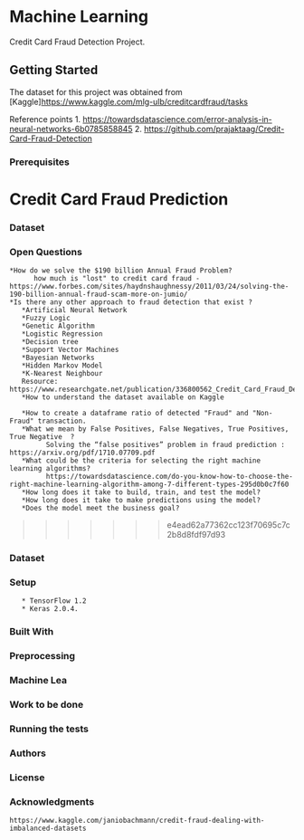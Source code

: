 
# Machine Learning

Credit Card Fraud Detection Project.

## Getting Started

The dataset for this project was obtained from [Kaggle]https://www.kaggle.com/mlg-ulb/creditcardfraud/tasks

Reference points
               1. https://towardsdatascience.com/error-analysis-in-neural-networks-6b0785858845
               2. https://github.com/prajaktaag/Credit-Card-Fraud-Detection

### Prerequisites



# Credit Card Fraud Prediction 

 
### Dataset

### Open Questions
    *How do we solve the $190 billion Annual Fraud Problem? 
          how much is "lost" to credit card fraud - https://www.forbes.com/sites/haydnshaughnessy/2011/03/24/solving-the-190-billion-annual-fraud-scam-more-on-jumio/
    *Is there any other approach to fraud detection that exist ?
       *Artificial Neural Network   
       *Fuzzy Logic 
       *Genetic Algorithm 
       *Logistic Regression  
       *Decision tree 
       *Support Vector Machines 
       *Bayesian Networks 
       *Hidden Markov Model 
       *K-Nearest Neighbour 
       Resource: https://www.researchgate.net/publication/336800562_Credit_Card_Fraud_Detection_using_Machine_Learning_and_Data_Science
       *How to understand the dataset available on Kaggle 
     
       *How to create a dataframe ratio of detected "Fraud" and "Non-Fraud" transaction. 
       *What we mean by False Positives, False Negatives, True Positives, True Negative  ? 
             Solving the “false positives” problem in fraud prediction : https://arxiv.org/pdf/1710.07709.pdf
       *What could be the criteria for selecting the right machine learning algorithms? 
             https://towardsdatascience.com/do-you-know-how-to-choose-the-right-machine-learning-algorithm-among-7-different-types-295d0b0c7f60
       *How long does it take to build, train, and test the model?
       *How long does it take to make predictions using the model?
       *Does the model meet the business goal?
>>>>>>> e4ead62a77362cc123f70695c7c2b8d8fdf97d93

### Dataset 
       
### Setup
       * TensorFlow 1.2 
       * Keras 2.0.4.
### Built With 

### Preprocessing

### Machine Lea

### Work to be done 

### Running the tests

### Authors 

### License 

### Acknowledgments 
    https://www.kaggle.com/janiobachmann/credit-fraud-dealing-with-imbalanced-datasets
